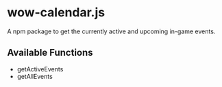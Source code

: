 # wow-calendar.js
A npm package to get the currently active and upcoming in-game events.

## Available Functions
- getActiveEvents
- getAllEvents

